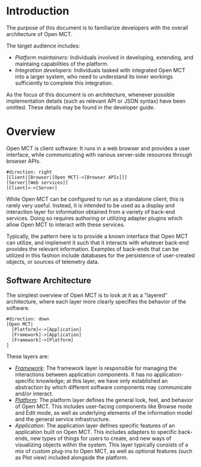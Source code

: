# Introduction

The purpose of this document is to familiarize developers with the
overall architecture of Open MCT.

The target audience includes:

* _Platform maintainers_: Individuals involved in developing,
  extending, and maintaing capabilities of the platform.
* _Integration developers_: Individuals tasked with integrated
  Open MCT into a larger system, who need to understand
  its inner workings sufficiently to complete this integration.

As the focus of this document is on architecture, whenever possible
implementation details (such as relevant API or JSON syntax) have been
omitted. These details may be found in the developer guide.

# Overview

Open MCT is client software: It runs in a web browser and
provides a user interface, while communicating with various
server-side resources through browser APIs.

```nomnoml
#direction: right
[Client|[Browser|[Open MCT]->[Browser APIs]]]
[Server|[Web services]]
[Client]<->[Server]
```

While Open MCT can be configured to run as a standalone client,
this is rarely very useful. Instead, it is intended to be used as a
display and interaction layer for information obtained from a
variety of back-end services. Doing so requires authoring or utilizing
adapter plugins which allow Open MCT to interact with these services.

Typically, the pattern here is to provide a known interface that
Open MCT can utilize, and implement it such that it interacts with
whatever back-end provides the relevant information.
Examples of back-ends that can be utilized in this fashion include
databases for the persistence of user-created objects, or sources of
telemetry data.

## Software Architecture

The simplest overview of Open MCT is to look at it as a "layered"
architecture, where each layer more clearly specifies the behavior
of the software.

```nomnoml
#direction: down
[Open MCT|
  [Platform]<->[Application]
  [Framework]->[Application]
  [Framework]->[Platform]
]
```

These layers are:

* [_Framework_](framework.md): The framework layer is responsible for
  managing the interactions between application components. It has no
  application-specific knowledge; at this layer, we have only
  established an abstraction by which different software components
  may communicate and/or interact.
* [_Platform_](platform.md): The platform layer defines the general look, 
  feel, and behavior of Open MCT. This includes user-facing components like
  Browse mode and Edit mode, as well as underlying elements of the
  information model and the general service infrastructure.
* _Application_: The application layer defines specific features of
  an application built on Open MCT. This includes adapters to
  specific back-ends, new types of things for users to create, and
  new ways of visualizing objects within the system. This layer
  typically consists of a mix of custom plug-ins to Open MCT,
  as well as optional features (such as Plot view) included alongside
  the platform.



